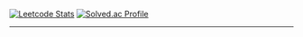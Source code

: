 [![Leetcode Stats](https://leetcard.jacoblin.cool/yahoone1105?ext=heatmap)](https://leetcode.com/yahoone1105)
[![Solved.ac Profile](http://mazassumnida.wtf/api/v2/generate_badge?boj=monahn)](https://solved.ac/monahn)<br/>

---

